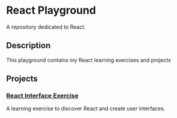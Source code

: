 # React Playground

A repository dedicated to React.

## Description

This playground contains my React learning exercises and projects

## Projects

### [React Interface Exercise](./exercice-interface-react/)
A learning exercise to discover React and create user interfaces.
